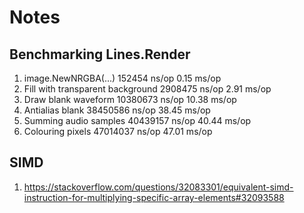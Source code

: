 # Notes

## Benchmarking Lines.Render

1. image.NewNRGBA(...)                152454   ns/op   0.15 ms/op
2. Fill with transparent background   2908475  ns/op   2.91 ms/op
3. Draw blank waveform                10380673 ns/op  10.38 ms/op
4. Antialias blank                    38450586 ns/op  38.45 ms/op
5. Summing audio samples              40439157 ns/op  40.44 ms/op
6. Colouring pixels                   47014037 ns/op  47.01 ms/op

## SIMD

1. https://stackoverflow.com/questions/32083301/equivalent-simd-instruction-for-multiplying-specific-array-elements#32093588